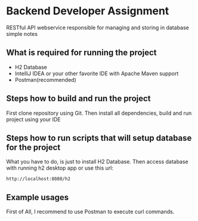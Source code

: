 # **Backend Developer Assignment** 

RESTful API webservice responsible for managing and storing in database simple notes 

## **What is required for running the project**

- H2 Database
- IntelliJ IDEA or your other favorite IDE with Apache Maven support
- Postman(recommended) 

## **Steps how to build and run the project**

First clone repository using Git. Then install all dependencies, build and run project using your IDE

## **Steps how to run scripts that will setup database for the project**

What you have to do, is just to install H2 Database. Then access database with running h2 desktop app or use this url: 

`http://localhost:8080/h2`

## **Example usages**

First of All, I recommend to use Postman to execute curl commands.
 
 
